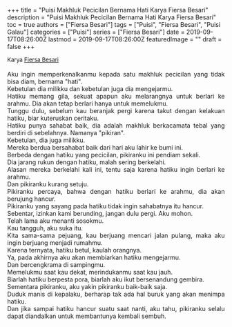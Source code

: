 +++
title = "Puisi Makhluk Pecicilan Bernama Hati Karya Fiersa Besari"
description = "Puisi Makhluk Pecicilan Bernama Hati Karya Fiersa Besari"
toc = true
authors = ["Fiersa Besari"]
tags = ["Puisi", "Fiersa Besari", "Puisi Galau"]
categories = ["Puisi"]
series = ["Fiersa Besari"]
date = 2019-09-17T08:26:00Z
lastmod = 2019-09-17T08:26:00Z
featuredImage = ""
draft = false
+++

<div style="text-align: justify;">
<div style="font-size: small;">Karya <a href="/authors/fiersa-besari/" target="_blank">Fiersa Besari</a></div><br />
Aku ingin memperkenalkanmu kepada satu makhluk pecicilan yang tidak bisa diam, bernama "hati".<br />Kebetulan dia milikku dan kebetulan juga dia mengejarmu.<br />Hatiku memang gila, sekuat apapun aku melarangnya untuk berlari ke arahmu. Dia akan tetap berlari hanya untuk memelukmu.<br />Tunggu dulu, sebelum kau beranjak pergi karena takut dengan kelakuan hatiku, biar kuteruskan ceritaku.<br />Hatiku punya sahabat baik, dia adalah makhluk berkacamata tebal yang berdiri di sebelahnya. Namanya "pikiran".<br />Kebetulan, dia juga milikku.<br />Mereka berdua bersahabat baik dari hari aku lahir ke bumi ini.<br />Berbeda dengan hatiku yang pecicilan, pikiranku ini pendiam sekali.<br />Dia jarang rukun dengan hatiku, malah sering berkelahi.<br />Alasan mereka berkelahi kali ini, tentu saja karena hatiku ingin berlari ke arahmu.<br />Dan pikiranku kurang setuju.<br />Pikiranku percaya, bahwa dengan hatiku berlari ke arahmu, dia akan berujung hancur.<br />Pikiranku yang sayang pada hatiku tidak ingin sahabatnya itu hancur.<br />Sebentar, izinkan kami berunding, jangan dulu pergi. Aku mohon.<br />Telah lama aku menanti sosokmu.<br />Kau tangguh, aku suka itu.<br />Kita sama-sama pejuang, kau berjuang mencari jalan pulang, maka aku ingin berjuang menjadi rumahmu.<br />Karena ternyata, hatiku betul, kaulah orangnya.<br />Ya, pada akhirnya aku akan membiarkan hatiku mengejarmu.<br />Dan bercengkrama di sampingmu.<br />Memelukmu saat kau dekat, merindukanmu saat kau jauh.<br />Biarlah hatiku berpesta pora, biarlah aku ikut bersenandung gembira.<br />Sementara pikiranku, aku yakin pikiranku baik-baik saja.<br />Duduk manis di kepalaku, berharap tak ada hal buruk yang akan menimpa hatiku.<br />Dan jika sampai hatiku hancur suatu saat nanti, aku tahu, pikiranku selalu dapat diandalkan untuk membantunya kembali sembuh.</div>
